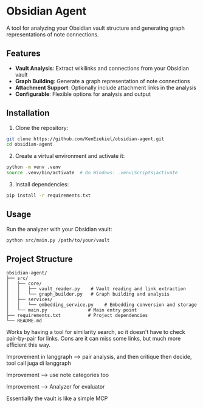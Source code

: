# Obsidian Agent

A tool for analyzing your Obsidian vault structure and generating graph representations of note connections.

## Features

- **Vault Analysis**: Extract wikilinks and connections from your Obsidian vault
- **Graph Building**: Generate a graph representation of note connections
- **Attachment Support**: Optionally include attachment links in the analysis
- **Configurable**: Flexible options for analysis and output

## Installation

1. Clone the repository:
```bash
git clone https://github.com/KenEzekiel/obsidian-agent.git
cd obsidian-agent
```

2. Create a virtual environment and activate it:
```bash
python -m venv .venv
source .venv/bin/activate  # On Windows: .venv\Scripts\activate
```

3. Install dependencies:
```bash
pip install -r requirements.txt
```

## Usage

Run the analyzer with your Obsidian vault:

```bash
python src/main.py /path/to/your/vault
```

## Project Structure

```
obsidian-agent/
├── src/
│   ├── core/
│   │   ├── vault_reader.py    # Vault reading and link extraction
│   │   └── graph_builder.py   # Graph building and analysis
│   ├── services/
│   │   └── embedding_service.py    # Embedding conversion and storage
│   └── main.py               # Main entry point
├── requirements.txt          # Project dependencies
└── README.md                
```


Works by having a tool for similarity search, so it doesn't have to check pair-by-pair for links. Cons are it can miss some links, but much more efficient this way.

Improvement in langgraph --> pair analysis, and then critique then decide, tool call juga di langgraph

Improvement --> use note categories too

Improvement --> Analyzer for evaluator

Essentially the vault is like a simple MCP